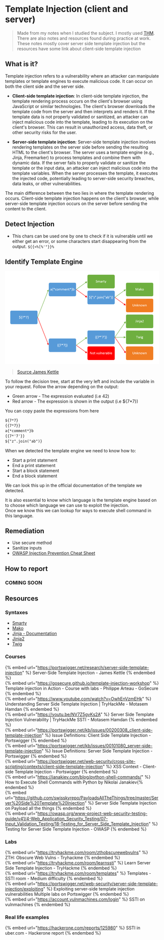 # Template Injection (client and server)

> Made from my notes when I studied the subject. I mostly used [THM](https://tryhackme.com/room/learnssti). There are also notes and resources found during practice at work.
> These notes mostly cover server side template injection but the resources have some link about client-side template injection

## What is it?

Template injection refers to a vulnerability where an attacker can manipulate templates or template engines to execute malicious code. It can occur on both the client side and the server side.

- **Client-side template injection**: In client-side template injection, the template rendering process occurs on the client's browser using JavaScript or similar technologies. The client's browser downloads the template code from the server and then interprets and renders it. If the template data is not properly validated or sanitized, an attacker can inject malicious code into the template, leading to its execution on the client's browser. This can result in unauthorized access, data theft, or other security risks for the user.

- **Server-side template injection**: Server-side template injection involves rendering templates on the server side before sending the resulting HTML to the client's browser. The server uses a template engine (e.g., Jinja, Freemarker) to process templates and combine them with dynamic data. If the server fails to properly validate or sanitize the template or the input data, an attacker can inject malicious code into the template variables. When the server processes the template, it executes the injected code, potentially leading to server-side security breaches, data leaks, or other vulnerabilities.

The main difference between the two lies in where the template rendering occurs. Client-side template injection happens on the client's browser, while server-side template injection occurs on the server before sending the content to the client.

## Detect Injection

- This chars can be used one by one to check if it is vulnerable until we either get an error, or some characters start disappearing from the output. `${{<%[%'"}}%`

## Identify Template Engine

![Identify](../.res/2023-06-18-09-03-14.png)  

> [Source James Kettle](https://gosecure.github.io/template-injection-workshop/#2)

To follow the decision tree, start at the very left and include the variable in your request. Follow the arrow depending on the output:

- Green arrow - The expression evaluated (i.e 42)
- Red arrow - The expression is shown in the output (i.e ${7*7})

You can copy paste the expressions from here

```txt
${7*7}
{{7*7}}
a{*comment*}b
{{7*'7'}}
${"z".join("ab")}
```

When we detected the template engine we need to know how to:

- Start a print statement
- End a print statement
- Start a block statement
- End a block statement

We can look this up in the official documentation of the template we detected.

It is also essential to know which language is the template engine based on to choose which language we can use to exploit the injection.  
Once we know this we can lookup for ways to execute shell command in this language.

## Remediation

- Use secure method
- Sanitize inputs
- [OWASP Injection Prevention Cheat Sheet](https://cheatsheetseries.owasp.org/cheatsheets/Injection_Prevention_Cheat_Sheet.html)

## How to report

### COMING SOON

## Resources

### Syntaxes

- [Smarty](https://www.smarty.net/documentation)
- [Mako](https://docs.makotemplates.org/en/latest/)
- [Jinja - Documentation](https://jinja.palletsprojects.com/en/3.0.x/templates/)
- [Jinja2](https://jinja.palletsprojects.com/en/2.11.x/)
- [Twig](https://twig.symfony.com/doc/)

### Courses

{% embed url="https://portswigger.net/research/server-side-template-injection" %} Server-Side Template Injection - James Kettle {% endembed %}  
{% embed url="https://gosecure.github.io/template-injection-workshop" %} Template injection in Action - Course with labs - Philippe Arteau - GoSecure {% endembed %}  
{% embed url="https://www.youtube.com/watch?v=OwhEnVzmEHk" %} Understanding Server Side Template Injection | TryHackMe - Motasem Hamdan {% endembed %}  
{% embed url="https://youtu.be/NV7Z5gvKs2A" %} Server Side Template Injection Vulnerability | TryHackMe SSTI - Motasem Hamdan {% endembed %}  
{% embed url="https://portswigger.net/kb/issues/00200308_client-side-template-injection" %} Issue Definitions: Client Side Template Injection - Portswigger {% endembed %}  
{% embed url="https://portswigger.net/kb/issues/00101080_server-side-template-injection" %} Issue Definitions: Server Side Template Injection - Portswigger {% endembed %}  
{% embed url="https://portswigger.net/web-security/cross-site-scripting/contexts/client-side-template-injection" %} XSS Context - Client-side Template Injection - Portswigger {% endembed %}  
{% embed url="https://janakiev.com/blog/python-shell-commands/" %} How to Execute Shell Commands with Python by Nikolai Janakiev{% endembed %}  
{% embed url="https://github.com/swisskyrepo/PayloadsAllTheThings/tree/master/Server%20Side%20Template%20Injection" %} Server Side Template Injection on Payload all the things {% endembed %}  
{% embed url="https://owasp.org/www-project-web-security-testing-guide/v41/4-Web_Application_Security_Testing/07-Input_Validation_Testing/18-Testing_for_Server_Side_Template_Injection" %} Testing for Server Side Template Injection - OWASP {% endembed %}  

### Labs

{% embed url="https://tryhackme.com/room/zthobscurewebvulns" %} ZTH: Obscure Web Vulns - Tryhackme {% endembed %}  
{% embed url="https://tryhackme.com/room/learnssti" %} Learn Server Side Template Injection - TryHackme {% endembed %}  
{% embed url="https://tryhackme.com/room/templates" %} Templates - SSTI room - Medium difficulty {% endembed %}  
{% embed url="https://portswigger.net/web-security/server-side-template-injection/exploiting" %} Exploiting server-side template injection vulnerabilities Multiple labs on Portswigger {% endembed %}  
{% embed url="https://account.vulnmachines.com/login" %} SSTI on vulnmachines {% endembed %}  

### Real life examples

{% embed url="https://hackerone.com/reports/125980" %} SSTI in uber.com - Hackerone report {% endembed %}  
